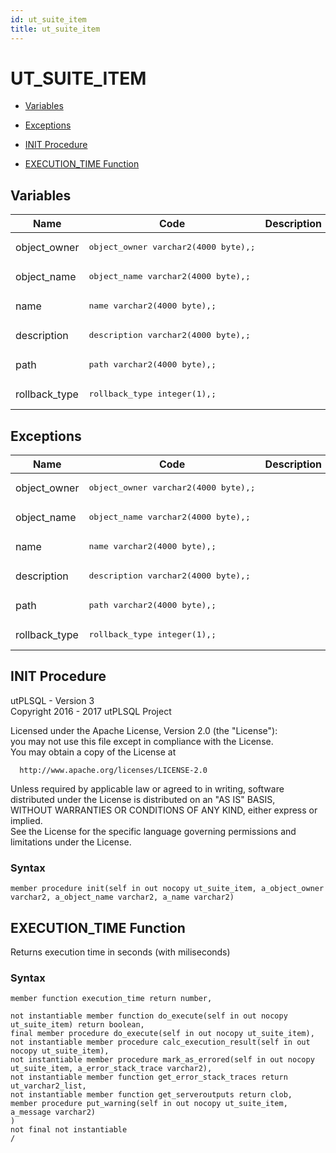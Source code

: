```yaml
---
id: ut_suite_item
title: ut_suite_item
---
```


# UT_SUITE_ITEM




- [Variables](#variables)

- [Exceptions](#exceptions)

- [INIT Procedure](#init)
- [EXECUTION_TIME Function](#execution_time)



## Variables<a name="variables"></a>

Name | Code | Description
--- | --- | ---
object_owner | <pre>object_owner  varchar2(4000 byte),;</pre> | 
object_name | <pre>object_name   varchar2(4000 byte),;</pre> | 
name | <pre>name          varchar2(4000 byte),;</pre> | 
description | <pre>description   varchar2(4000 byte),;</pre> | 
path | <pre>path          varchar2(4000 byte),;</pre> | 
rollback_type | <pre>rollback_type integer(1),;</pre> | 



## Exceptions<a name="exceptions"></a>

Name | Code | Description
--- | --- | ---
object_owner | <pre>object_owner  varchar2(4000 byte),;</pre> | 
object_name | <pre>object_name   varchar2(4000 byte),;</pre> | 
name | <pre>name          varchar2(4000 byte),;</pre> | 
description | <pre>description   varchar2(4000 byte),;</pre> | 
path | <pre>path          varchar2(4000 byte),;</pre> | 
rollback_type | <pre>rollback_type integer(1),;</pre> | 




 
## INIT Procedure<a name="init"></a>


<p>
<p>utPLSQL - Version 3<br />  Copyright 2016 - 2017 utPLSQL Project</p><p>  Licensed under the Apache License, Version 2.0 (the &quot;License&quot;):<br />  you may not use this file except in compliance with the License.<br />  You may obtain a copy of the License at</p><pre><code>  http://www.apache.org/licenses/LICENSE-2.0</code></pre><p>  Unless required by applicable law or agreed to in writing, software<br />  distributed under the License is distributed on an &quot;AS IS&quot; BASIS,<br />  WITHOUT WARRANTIES OR CONDITIONS OF ANY KIND, either express or implied.<br />  See the License for the specific language governing permissions and<br />  limitations under the License.</p>
</p>

### Syntax
```plsql
member procedure init(self in out nocopy ut_suite_item, a_object_owner varchar2, a_object_name varchar2, a_name varchar2)
```

 





 
## EXECUTION_TIME Function<a name="execution_time"></a>


<p>
<p>Returns execution time in seconds (with miliseconds)</p>
</p>

### Syntax
```plsql
member function execution_time return number,

not instantiable member function do_execute(self in out nocopy ut_suite_item) return boolean,
final member procedure do_execute(self in out nocopy ut_suite_item),
not instantiable member procedure calc_execution_result(self in out nocopy ut_suite_item),
not instantiable member procedure mark_as_errored(self in out nocopy ut_suite_item, a_error_stack_trace varchar2),
not instantiable member function get_error_stack_traces return ut_varchar2_list,
not instantiable member function get_serveroutputs return clob,
member procedure put_warning(self in out nocopy ut_suite_item, a_message varchar2)
)
not final not instantiable
/
```

 





 
